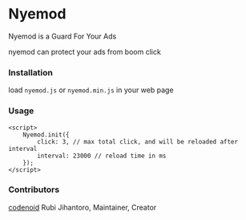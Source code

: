 # Nyemod
Nyemod is a Guard For Your Ads

nyemod can protect your ads from boom click

### Installation
  
load `nyemod.js` or `nyemod.min.js` in your web page

### Usage

```
<script>
	Nyemod.init({
		click: 3, // max total click, and will be reloaded after interval
		interval: 23000 // reload time in ms
	});
</script>
```

### Contributors

[codenoid](https://github.com/codenoid) Rubi Jihantoro, Maintainer, Creator
